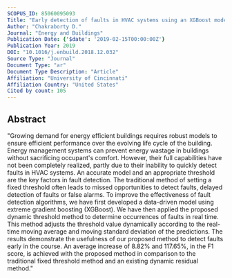 ```yaml
---
SCOPUS_ID: 85060095093
Title: "Early detection of faults in HVAC systems using an XGBoost model with a dynamic threshold"
Author: "Chakraborty D."
Journal: "Energy and Buildings"
Publication Date: {'$date': '2019-02-15T00:00:00Z'}
Publication Year: 2019
DOI: "10.1016/j.enbuild.2018.12.032"
Source Type: "Journal"
Document Type: "ar"
Document Type Description: "Article"
Affiliation: "University of Cincinnati"
Affiliation Country: "United States"
Cited by count: 105
---
```


## Abstract
"Growing demand for energy efficient buildings requires robust models to ensure efficient performance over the evolving life cycle of the building. Energy management systems can prevent energy wastage in buildings without sacrificing occupant's comfort. However, their full capabilities have not been completely realized, partly due to their inability to quickly detect faults in HVAC systems. An accurate model and an appropriate threshold are the key factors in fault detection. The traditional method of setting a fixed threshold often leads to missed opportunities to detect faults, delayed detection of faults or false alarms. To improve the effectiveness of fault detection algorithms, we have first developed a data-driven model using extreme gradient boosting (XGBoost). We have then applied the proposed dynamic threshold method to determine occurrences of faults in real time. This method adjusts the threshold value dynamically according to the real-time moving average and moving standard deviation of the predictions. The results demonstrate the usefulness of our proposed method to detect faults early in the course. An average increase of 8.82% and 117.65%, in the F1 score, is achieved with the proposed method in comparison to the traditional fixed threshold method and an existing dynamic residual method."
